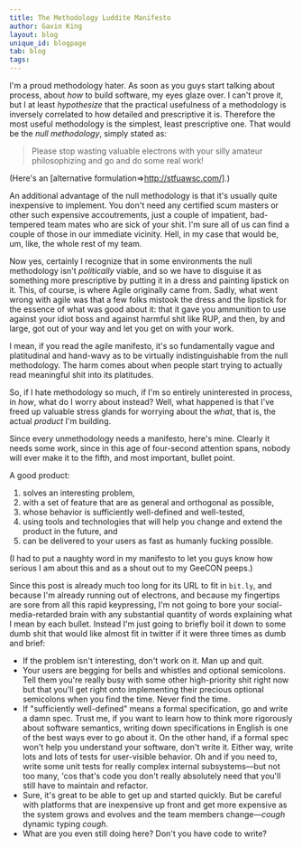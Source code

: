 ```yaml
---
title: The Methodology Luddite Manifesto
author: Gavin King
layout: blog
unique_id: blogpage
tab: blog
tags:
---
```


I'm a proud methodology hater. As soon as you guys start talking about 
process, about _how_ to build software, my eyes glaze over. I can't 
prove it, but I at least _hypothesize_ that the practical usefulness 
of a methodology is inversely correlated to how detailed and prescriptive 
it is. Therefore the most useful methodology is the simplest, least 
prescriptive one. That would be the _null methodology_, simply stated as:

> Please stop wasting valuable electrons with your silly amateur 
> philosophizing and go and do some real work!

(Here's an [alternative formulation=>http://stfuawsc.com/].)

An additional advantage of the null methodology is that it's usually 
quite inexpensive to implement. You don't need any certified scum masters 
or other such expensive accoutrements, just a couple of impatient, 
bad-tempered team mates who are sick of your shit. I'm sure all of us 
can find a couple of those in our immediate vicinity. Hell, in my case 
that would be, um, like, the whole rest of my team.

Now yes, certainly I recognize that in some environments the null 
methodology isn't _politically_ viable, and so we have to disguise it 
as something more prescriptive by putting it in a dress and painting 
lipstick on it. This, of course, is where Agile originally came from.
Sadly, what went wrong with agile was that a few folks mistook the 
dress and the lipstick for the essence of what was good about it: that 
it gave you ammunition to use against your idiot boss and against harmful 
shit like RUP, and then, by and large, got out of your way and let you 
get on with your work. 

I mean, if you read the agile manifesto, it's so fundamentally vague and 
platitudinal and hand-wavy as to be virtually indistinguishable from the 
null methodology. The harm comes about when people start trying to actually 
read meaningful shit into its platitudes. 

So, if I hate methodology so much, if I'm so entirely uninterested in 
process, in _how_, what do I worry about instead? Well, what happened is 
that I've freed up valuable stress glands for  worrying about the _what_, 
that is, the actual _product_ I'm building.

Since every unmethodology needs a manifesto, here's mine. Clearly it 
needs some work, since in this age of four-second attention spans, nobody 
will ever make it to the fifth, and most important, bullet point.

A good product:

1. solves an interesting problem,
2. with a set of feature that are as general and orthogonal as possible,
3. whose behavior is sufficiently well-defined and well-tested,
4. using tools and technologies that will help you change and extend the 
   product in the future, and
5. can be delivered to your users as fast as humanly fucking possible.

(I had to put a naughty word in my manifesto to let you guys know how 
serious I am about this and as a shout out to my GeeCON peeps.)

Since this post is already much too long for its URL to fit in `bit.ly`, and 
because I'm already running out of electrons, and because my fingertips are 
sore from all this rapid keypressing, I'm not going to bore your 
social-media-retarded brain with any substantial quantity of words explaining
what I mean by each bullet. Instead I'm just going to briefly boil it down 
to some dumb shit that would like almost fit in twitter if it were three 
times as dumb and brief:

* If the problem isn't interesting, don't work on it. Man up and quit.
* Your users are begging for bells and whistles and optional semicolons. Tell 
  them you're really busy with some other high-priority shit right now but 
  that you'll get right onto implementing their precious optional semicolons
  when you find the time. Never find the time.
* If "sufficiently well-defined" means a formal specification, go and write 
  a damn spec. Trust me, if you want to learn how to think more rigorously 
  about software semantics, writing down specifications in English is one of 
  the best ways ever to go about it. On the other hand, if a formal spec won't 
  help you understand your software, don't write it. Either way, write lots 
  and lots of tests for user-visible behavior. Oh and if you need to, write 
  some unit tests for really complex internal subsystems&#x2014;but not too many, 
  'cos that's code you don't really absolutely need that you'll still have 
  to maintain and refactor.
* Sure, it's great to be able to get up and started quickly. But be careful
  with platforms that are inexpensive up front and get more expensive as the 
  system grows and evolves and the team members change&#x2014;*cough* 
  dynamic typing *cough*.
* What are you even still doing here? Don't you have code to write?
